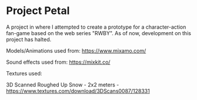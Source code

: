 # Project Petal
 A project in where I attempted to create a prototype for a character-action fan-game based on the web series "RWBY". As of now, development on this project has halted.

 Models/Animations used from:
https://www.mixamo.com/

Sound effects used from:
https://mixkit.co/

Textures used:

3D Scanned Roughed Up Snow - 2x2 meters - https://www.textures.com/download/3DScans0087/128331
